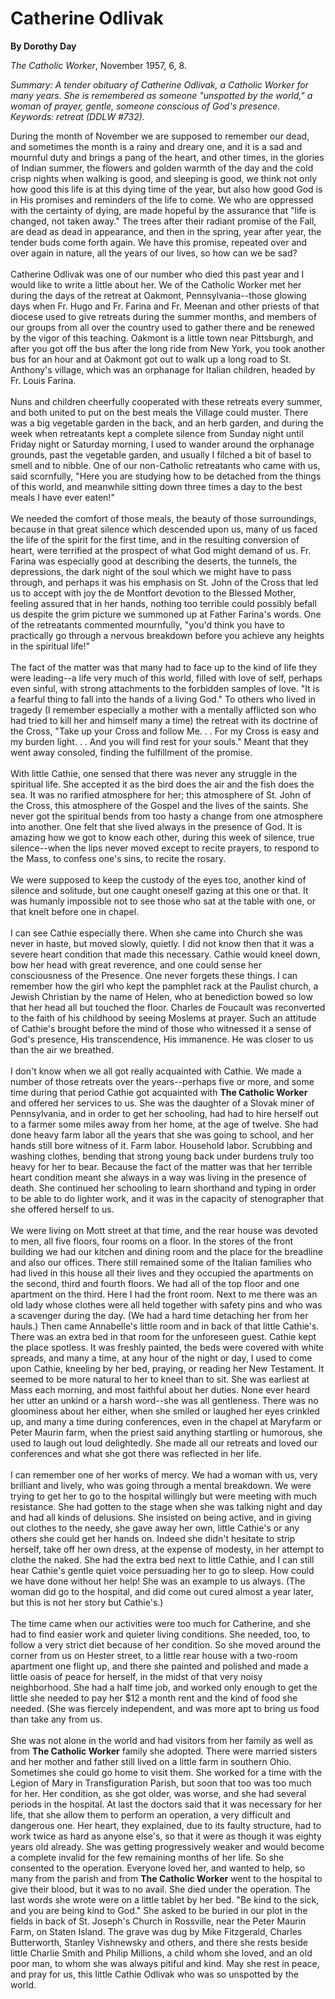 Catherine Odlivak
=================

**By Dorothy Day**

*The Catholic Worker*, November 1957, 6, 8.

*Summary: A tender obituary of Catherine Odlivak, a Catholic Worker for
many years. She is remembered as someone "unspotted by the world," a
woman of prayer, gentle, someone conscious of God's presence. Keywords:
retreat (DDLW \#732).*

During the month of November we are supposed to remember our dead, and
sometimes the month is a rainy and dreary one, and it is a sad and
mournful duty and brings a pang of the heart, and other times, in the
glories of Indian summer, the flowers and golden warmth of the day and
the cold crisp nights when walking is good, and sleeping is good, we
think not only how good this life is at this dying time of the year, but
also how good God is in His promises and reminders of the life to come.
We who are oppressed with the certainty of dying, are made hopeful by
the assurance that "life is changed, not taken away." The trees after
their radiant promise of the Fall, are dead as dead in appearance, and
then in the spring, year after year, the tender buds come forth again.
We have this promise, repeated over and over again in nature, all the
years of our lives, so how can we be sad?\
 \
 Catherine Odlivak was one of our number who died this past year and I
would like to write a little about her. We of the Catholic Worker met
her during the days of the retreat at Oakmont, Pennsylvania--those
glowing days when Fr. Hugo and Fr. Farina and Fr. Meenan and other
priests of that diocese used to give retreats during the summer months,
and members of our groups from all over the country used to gather there
and be renewed by the vigor of this teaching. Oakmont is a little town
near Pittsburgh, and after you got off the bus after the long ride from
New York, you took another bus for an hour and at Oakmont got out to
walk up a long road to St. Anthony's village, which was an orphanage for
Italian children, headed by Fr. Louis Farina. \
 \
 Nuns and children cheerfully cooperated with these retreats every
summer, and both united to put on the best meals the Village could
muster. There was a big vegetable garden in the back, and an herb
garden, and during the week when retreatants kept a complete silence
from Sunday night until Friday night or Saturday morning, I used to
wander around the orphanage grounds, past the vegetable garden, and
usually I filched a bit of basel to smell and to nibble. One of our
non-Catholic retreatants who came with us, said scornfully, "Here you
are studying how to be detached from the things of this world, and
meanwhile sitting down three times a day to the best meals I have ever
eaten!"\
 \
 We needed the comfort of those meals, the beauty of those surroundings,
because in that great silence which descended upon us, many of us faced
the life of the spirit for the first time, and in the resulting
conversion of heart, were terrified at the prospect of what God might
demand of us. Fr. Farina was especially good at describing the deserts,
the tunnels, the depressions, the dark night of the soul which we might
have to pass through, and perhaps it was his emphasis on St. John of the
Cross that led us to accept with joy the de Montfort devotion to the
Blessed Mother, feeling assured that in her hands, nothing too terrible
could possibly befall us despite the grim picture we summoned up at
Father Farina's words. One of the retreatants commented mournfully,
"you'd think you have to practically go through a nervous breakdown
before you achieve any heights in the spiritual life!" \
 \
 The fact of the matter was that many had to face up to the kind of life
they were leading--a life very much of this world, filled with love of
self, perhaps even sinful, with strong attachments to the forbidden
samples of love. "It is a fearful thing to fall into the hands of a
living God." To others who lived in tragedy (I remember especially a
mother with a mentally afflicted son who had tried to kill her and
himself many a time) the retreat with its doctrine of the Cross, "Take
up your Cross and follow Me. . . For my Cross is easy and my burden
light. . . And you will find rest for your souls." Meant that they went
away consoled, finding the fulfillment of the promise.\
 \
 With little Cathie, one sensed that there was never any struggle in the
spiritual life. She accepted it as the bird does the air and the fish
does the sea. It was no rarified atmosphere for her; this atmosphere of
St. John of the Cross, this atmosphere of the Gospel and the lives of
the saints. She never got the spiritual bends from too hasty a change
from one atmosphere into another. One felt that she lived always in the
presence of God. It is amazing how we got to know each other, during
this week of silence, true silence--when the lips never moved except to
recite prayers, to respond to the Mass, to confess one's sins, to recite
the rosary.\
 \
 We were supposed to keep the custody of the eyes too, another kind of
silence and solitude, but one caught oneself gazing at this one or that.
It was humanly impossible not to see those who sat at the table with
one, or that knelt before one in chapel.\
 \
 I can see Cathie especially there. When she came into Church she was
never in haste, but moved slowly, quietly. I did not know then that it
was a severe heart condition that made this necessary. Cathie would
kneel down, bow her head with great reverence, and one could sense her
consciousness of the Presence. One never forgets these things. I can
remember how the girl who kept the pamphlet rack at the Paulist church,
a Jewish Christian by the name of Helen, who at benediction bowed so low
that her head all but touched the floor. Charles de Foucault was
reconverted to the faith of his childhood by seeing Moslems at prayer.
Such an attitude of Cathie's brought before the mind of those who
witnessed it a sense of God's presence, His transcendence, His
immanence. He was closer to us than the air we breathed.\
 \
 I don't know when we all got really acquainted with Cathie. We made a
number of those retreats over the years--perhaps five or more, and some
time during that period Cathie got acquainted with **The Catholic
Worker** and offered her services to us. She was the daughter of a
Slovak miner of Pennsylvania, and in order to get her schooling, had had
to hire herself out to a farmer some miles away from her home, at the
age of twelve. She had done heavy farm labor all the years that she was
going to school, and her hands still bore witness of it. Farm labor.
Household labor. Scrubbing and washing clothes, bending that strong
young back under burdens truly too heavy for her to bear. Because the
fact of the matter was that her terrible heart condition meant she
always in a way was living in the presence of death. She continued her
schooling to learn shorthand and typing in order to be able to do
lighter work, and it was in the capacity of stenographer that she
offered herself to us.\
 \
 We were living on Mott street at that time, and the rear house was
devoted to men, all five floors, four rooms on a floor. In the stores of
the front building we had our kitchen and dining room and the place for
the breadline and also our offices. There still remained some of the
Italian families who had lived in this house all their lives and they
occupied the apartments on the second, third and fourth floors. We had
all of the top floor and one apartment on the third. Here I had the
front room. Next to me there was an old lady whose clothes were all held
together with safety pins and who was a scavenger during the day. (We
had a hard time detaching her from her hauls.) Then came Annabelle's
little room and in back of that little Cathie's. There was an extra bed
in that room for the unforeseen guest. Cathie kept the place spotless.
It was freshly painted, the beds were covered with white spreads, and
many a time, at any hour of the night or day, I used to come upon
Cathie, kneeling by her bed, praying, or reading her New Testament. It
seemed to be more natural to her to kneel than to sit. She was earliest
at Mass each morning, and most faithful about her duties. None ever
heard her utter an unkind or a harsh word--she was all gentleness. There
was no gloominess about her either, when she smiled or laughed her eyes
crinkled up, and many a time during conferences, even in the chapel at
Maryfarm or Peter Maurin farm, when the priest said anything startling
or humorous, she used to laugh out loud delightedly. She made all our
retreats and loved our conferences and what she got there was reflected
in her life.\
 \
 I can remember one of her works of mercy. We had a woman with us, very
brilliant and lively, who was going through a mental breakdown. We were
trying to get her to go to the hospital willingly but were meeting with
much resistance. She had gotten to the stage when she was talking night
and day and had all kinds of delusions. She insisted on being active,
and in giving out clothes to the needy, she gave away her own, little
Cathie's or any others she could get her hands on. Indeed she didn't
hesitate to strip herself, take off her own dress, at the expense of
modesty, in her attempt to clothe the naked. She had the extra bed next
to little Cathie, and I can still hear Cathie's gentle quiet voice
persuading her to go to sleep. How could we have done without her help!
She was an example to us always. (The woman did go to the hospital, and
did come out cured almost a year later, but this is not her story but
Cathie's.)\
 \
 The time came when our activities were too much for Catherine, and she
had to find easier work and quieter living conditions. She needed, too,
to follow a very strict diet because of her condition. So she moved
around the corner from us on Hester street, to a little rear house with
a two-room apartment one flight up, and there she painted and polished
and made a little oasis of peace for herself, in the midst of that very
noisy neighborhood. She had a half time job, and worked only enough to
get the little she needed to pay her \$12 a month rent and the kind of
food she needed. (She was fiercely independent, and was more apt to
bring us food than take any from us.\
 \
 She was not alone in the world and had visitors from her family as well
as from **The Catholic Worker** family she adopted. There were married
sisters and her mother and father still lived on a little farm in
southern Ohio. Sometimes she could go home to visit them. She worked for
a time with the Legion of Mary in Transfiguration Parish, but soon that
too was too much for her. Her condition, as she got older, was worse,
and she had several periods in the hospital. At last the doctors said
that it was necessary for her life, that she allow them to perform an
operation, a very difficult and dangerous one. Her heart, they
explained, due to its faulty structure, had to work twice as hard as
anyone else's, so that it were as though it was eighty years old
already. She was getting progressively weaker and would become a
complete invalid for the few remaining months of her life. So she
consented to the operation. Everyone loved her, and wanted to help, so
many from the parish and from **The Catholic Worker** went to the
hospital to give their blood, but it was to no avail. She died under the
operation. The last words she wrote were on a little tablet by her bed.
"Be kind to the sick, and you are being kind to God." She asked to be
buried in our plot in the fields in back of St. Joseph's Church in
Rossville, near the Peter Maurin Farm, on Staten Island. The grave was
dug by Mike Fitzgerald, Charles Butterworth, Stanley Vishnewsky and
others, and there she rests beside little Charlie Smith and Philip
Millions, a child whom she loved, and an old poor man, to whom she was
always pitiful and kind. May she rest in peace, and pray for us, this
little Cathie Odlivak who was so unspotted by the world.
